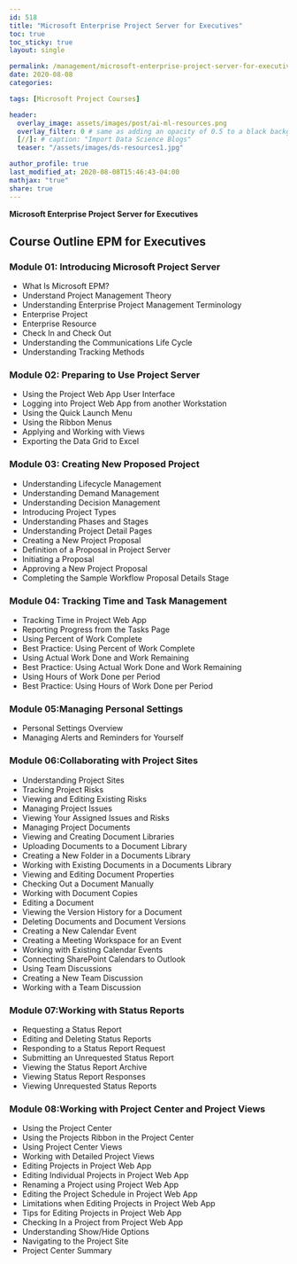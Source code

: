 ```yaml
---
id: 518    
title: "Microsoft Enterprise Project Server for Executives"
toc: true
toc_sticky: true
layout: single

permalink: /management/microsoft-enterprise-project-server-for-executives
date: 2020-08-08
categories:

tags: [Microsoft Project Courses]

header:
  overlay_image: assets/images/post/ai-ml-resources.png
  overlay_filter: 0 # same as adding an opacity of 0.5 to a black background
  [//]: # caption: "Import Data Science Blogs"
  teaser: "/assets/images/ds-resources1.jpg"

author_profile: true
last_modified_at: 2020-08-08T15:46:43-04:00
mathjax: "true"
share: true
---
```


**Microsoft Enterprise Project Server for Executives**

## Course Outline EPM for Executives

### Module 01: Introducing Microsoft Project Server

*   What Is Microsoft EPM?
*   Understand Project Management Theory
*   Understanding Enterprise Project Management Terminology
*   Enterprise Project
*   Enterprise Resource
*   Check In and Check Out
*   Understanding the Communications Life Cycle
*   Understanding Tracking Methods

### Module 02: Preparing to Use Project Server

*   Using the Project Web App User Interface
*   Logging into Project Web App from another Workstation
*   Using the Quick Launch Menu
*   Using the Ribbon Menus
*   Applying and Working with Views
*   Exporting the Data Grid to Excel

### Module 03: Creating New Proposed Project

*   Understanding Lifecycle Management
*   Understanding Demand Management
*   Understanding Decision Management
*   Introducing Project Types
*   Understanding Phases and Stages
*   Understanding Project Detail Pages
*   Creating a New Project Proposal
*   Definition of a Proposal in Project Server
*   Initiating a Proposal
*   Approving a New Project Proposal
*   Completing the Sample Workflow Proposal Details Stage

### Module 04: Tracking Time and Task Management

*   Tracking Time in Project Web App
*   Reporting Progress from the Tasks Page
*   Using Percent of Work Complete
*   Best Practice: Using Percent of Work Complete
*   Using Actual Work Done and Work Remaining
*   Best Practice: Using Actual Work Done and Work Remaining
*   Using Hours of Work Done per Period
*   Best Practice: Using Hours of Work Done per Period

### Module 05:Managing Personal Settings

*   Personal Settings Overview
*   Managing Alerts and Reminders for Yourself

### Module 06:Collaborating with Project Sites

*   Understanding Project Sites
*   Tracking Project Risks
*   Viewing and Editing Existing Risks
*   Managing Project Issues
*   Viewing Your Assigned Issues and Risks
*   Managing Project Documents
*   Viewing and Creating Document Libraries
*   Uploading Documents to a Document Library
*   Creating a New Folder in a Documents Library
*   Working with Existing Documents in a Documents Library
*   Viewing and Editing Document Properties
*   Checking Out a Document Manually
*   Working with Document Copies
*   Editing a Document
*   Viewing the Version History for a Document
*   Deleting Documents and Document Versions
*   Creating a New Calendar Event
*   Creating a Meeting Workspace for an Event
*   Working with Existing Calendar Events
*   Connecting SharePoint Calendars to Outlook
*   Using Team Discussions
*   Creating a New Team Discussion
*   Working with a Team Discussion

### Module 07:Working with Status Reports

*   Requesting a Status Report
*   Editing and Deleting Status Reports
*   Responding to a Status Report Request
*   Submitting an Unrequested Status Report
*   Viewing the Status Report Archive
*   Viewing Status Report Responses
*   Viewing Unrequested Status Reports

### Module 08:Working with Project Center and Project Views

*   Using the Project Center
*   Using the Projects Ribbon in the Project Center
*   Using Project Center Views
*   Working with Detailed Project Views
*   Editing Projects in Project Web App
*   Editing Individual Projects in Project Web App
*   Renaming a Project using Project Web App
*   Editing the Project Schedule in Project Web App
*   Limitations when Editing Projects in Project Web App
*   Tips for Editing Projects in Project Web App
*   Checking In a Project from Project Web App
*   Understanding Show/Hide Options
*   Navigating to the Project Site
*   Project Center Summary

